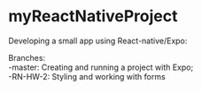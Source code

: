 # myReactNativeProject

Developing a small app using React-native/Expo:

Branches:
  <br/>-master: Creating and running a project with Expo;
  <br/>-RN-HW-2: Styling and working with forms

